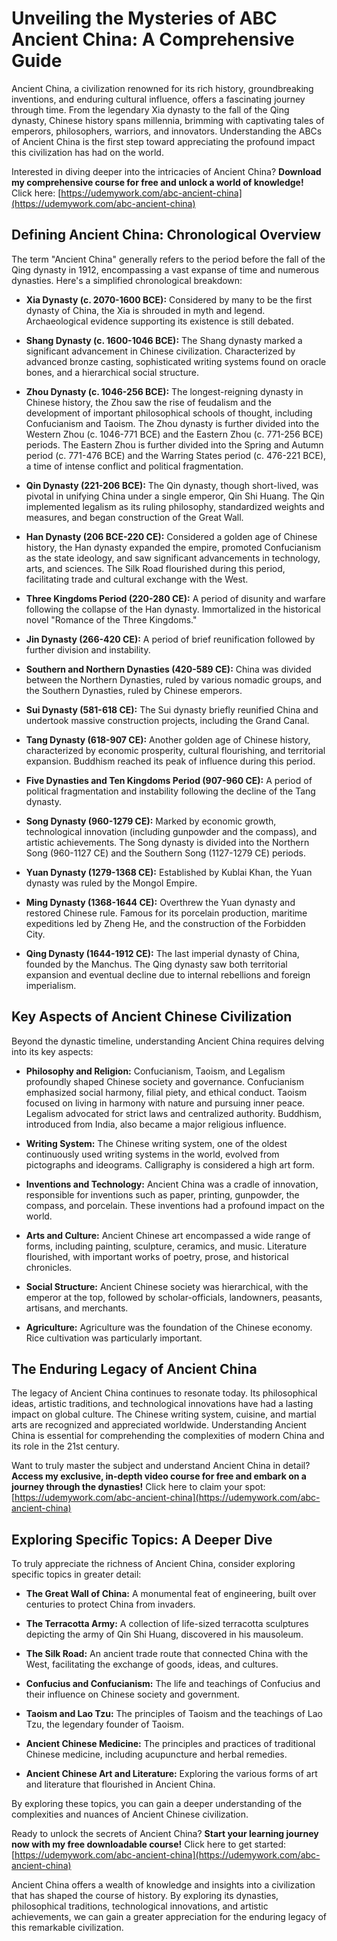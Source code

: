# Unveiling the Mysteries of ABC Ancient China: A Comprehensive Guide

Ancient China, a civilization renowned for its rich history, groundbreaking inventions, and enduring cultural influence, offers a fascinating journey through time. From the legendary Xia dynasty to the fall of the Qing dynasty, Chinese history spans millennia, brimming with captivating tales of emperors, philosophers, warriors, and innovators. Understanding the ABCs of Ancient China is the first step toward appreciating the profound impact this civilization has had on the world.

Interested in diving deeper into the intricacies of Ancient China? **Download my comprehensive course for free and unlock a world of knowledge!**  Click here: [https://udemywork.com/abc-ancient-china](https://udemywork.com/abc-ancient-china)

## Defining Ancient China: Chronological Overview

The term "Ancient China" generally refers to the period before the fall of the Qing dynasty in 1912, encompassing a vast expanse of time and numerous dynasties.  Here's a simplified chronological breakdown:

*   **Xia Dynasty (c. 2070-1600 BCE):**  Considered by many to be the first dynasty of China, the Xia is shrouded in myth and legend. Archaeological evidence supporting its existence is still debated.

*   **Shang Dynasty (c. 1600-1046 BCE):**  The Shang dynasty marked a significant advancement in Chinese civilization. Characterized by advanced bronze casting, sophisticated writing systems found on oracle bones, and a hierarchical social structure.

*   **Zhou Dynasty (c. 1046-256 BCE):**  The longest-reigning dynasty in Chinese history, the Zhou saw the rise of feudalism and the development of important philosophical schools of thought, including Confucianism and Taoism.  The Zhou dynasty is further divided into the Western Zhou (c. 1046-771 BCE) and the Eastern Zhou (c. 771-256 BCE) periods. The Eastern Zhou is further divided into the Spring and Autumn period (c. 771-476 BCE) and the Warring States period (c. 476-221 BCE), a time of intense conflict and political fragmentation.

*   **Qin Dynasty (221-206 BCE):**  The Qin dynasty, though short-lived, was pivotal in unifying China under a single emperor, Qin Shi Huang.  The Qin implemented legalism as its ruling philosophy, standardized weights and measures, and began construction of the Great Wall.

*   **Han Dynasty (206 BCE-220 CE):**  Considered a golden age of Chinese history, the Han dynasty expanded the empire, promoted Confucianism as the state ideology, and saw significant advancements in technology, arts, and sciences. The Silk Road flourished during this period, facilitating trade and cultural exchange with the West.

*   **Three Kingdoms Period (220-280 CE):**  A period of disunity and warfare following the collapse of the Han dynasty.  Immortalized in the historical novel "Romance of the Three Kingdoms."

*   **Jin Dynasty (266-420 CE):**  A period of brief reunification followed by further division and instability.

*   **Southern and Northern Dynasties (420-589 CE):**  China was divided between the Northern Dynasties, ruled by various nomadic groups, and the Southern Dynasties, ruled by Chinese emperors.

*   **Sui Dynasty (581-618 CE):**  The Sui dynasty briefly reunified China and undertook massive construction projects, including the Grand Canal.

*   **Tang Dynasty (618-907 CE):**  Another golden age of Chinese history, characterized by economic prosperity, cultural flourishing, and territorial expansion.  Buddhism reached its peak of influence during this period.

*   **Five Dynasties and Ten Kingdoms Period (907-960 CE):**  A period of political fragmentation and instability following the decline of the Tang dynasty.

*   **Song Dynasty (960-1279 CE):**  Marked by economic growth, technological innovation (including gunpowder and the compass), and artistic achievements.  The Song dynasty is divided into the Northern Song (960-1127 CE) and the Southern Song (1127-1279 CE) periods.

*   **Yuan Dynasty (1279-1368 CE):**  Established by Kublai Khan, the Yuan dynasty was ruled by the Mongol Empire.

*   **Ming Dynasty (1368-1644 CE):**  Overthrew the Yuan dynasty and restored Chinese rule.  Famous for its porcelain production, maritime expeditions led by Zheng He, and the construction of the Forbidden City.

*   **Qing Dynasty (1644-1912 CE):**  The last imperial dynasty of China, founded by the Manchus.  The Qing dynasty saw both territorial expansion and eventual decline due to internal rebellions and foreign imperialism.

## Key Aspects of Ancient Chinese Civilization

Beyond the dynastic timeline, understanding Ancient China requires delving into its key aspects:

*   **Philosophy and Religion:** Confucianism, Taoism, and Legalism profoundly shaped Chinese society and governance. Confucianism emphasized social harmony, filial piety, and ethical conduct. Taoism focused on living in harmony with nature and pursuing inner peace. Legalism advocated for strict laws and centralized authority. Buddhism, introduced from India, also became a major religious influence.

*   **Writing System:** The Chinese writing system, one of the oldest continuously used writing systems in the world, evolved from pictographs and ideograms. Calligraphy is considered a high art form.

*   **Inventions and Technology:** Ancient China was a cradle of innovation, responsible for inventions such as paper, printing, gunpowder, the compass, and porcelain. These inventions had a profound impact on the world.

*   **Arts and Culture:** Ancient Chinese art encompassed a wide range of forms, including painting, sculpture, ceramics, and music. Literature flourished, with important works of poetry, prose, and historical chronicles.

*   **Social Structure:** Ancient Chinese society was hierarchical, with the emperor at the top, followed by scholar-officials, landowners, peasants, artisans, and merchants.

*   **Agriculture:** Agriculture was the foundation of the Chinese economy. Rice cultivation was particularly important.

## The Enduring Legacy of Ancient China

The legacy of Ancient China continues to resonate today. Its philosophical ideas, artistic traditions, and technological innovations have had a lasting impact on global culture. The Chinese writing system, cuisine, and martial arts are recognized and appreciated worldwide. Understanding Ancient China is essential for comprehending the complexities of modern China and its role in the 21st century.

Want to truly master the subject and understand Ancient China in detail? **Access my exclusive, in-depth video course for free and embark on a journey through the dynasties!**  Click here to claim your spot: [https://udemywork.com/abc-ancient-china](https://udemywork.com/abc-ancient-china)

## Exploring Specific Topics: A Deeper Dive

To truly appreciate the richness of Ancient China, consider exploring specific topics in greater detail:

*   **The Great Wall of China:** A monumental feat of engineering, built over centuries to protect China from invaders.

*   **The Terracotta Army:** A collection of life-sized terracotta sculptures depicting the army of Qin Shi Huang, discovered in his mausoleum.

*   **The Silk Road:** An ancient trade route that connected China with the West, facilitating the exchange of goods, ideas, and cultures.

*   **Confucius and Confucianism:** The life and teachings of Confucius and their influence on Chinese society and government.

*   **Taoism and Lao Tzu:** The principles of Taoism and the teachings of Lao Tzu, the legendary founder of Taoism.

*   **Ancient Chinese Medicine:** The principles and practices of traditional Chinese medicine, including acupuncture and herbal remedies.

*   **Ancient Chinese Art and Literature:** Exploring the various forms of art and literature that flourished in Ancient China.

By exploring these topics, you can gain a deeper understanding of the complexities and nuances of Ancient Chinese civilization.

Ready to unlock the secrets of Ancient China?  **Start your learning journey now with my free downloadable course!**  Click here to get started: [https://udemywork.com/abc-ancient-china](https://udemywork.com/abc-ancient-china)

Ancient China offers a wealth of knowledge and insights into a civilization that has shaped the course of history. By exploring its dynasties, philosophical traditions, technological innovations, and artistic achievements, we can gain a greater appreciation for the enduring legacy of this remarkable civilization.
